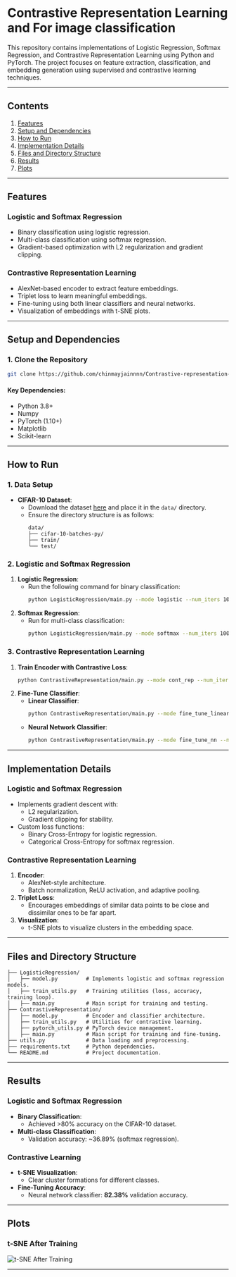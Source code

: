 # **Contrastive Representation Learning and For image classification**

This repository contains implementations of Logistic Regression, Softmax Regression, and Contrastive Representation Learning using Python and PyTorch. The project focuses on feature extraction, classification, and embedding generation using supervised and contrastive learning techniques. 

---

## **Contents**
1. [Features](#features)
2. [Setup and Dependencies](#setup-and-dependencies)
3. [How to Run](#how-to-run)
4. [Implementation Details](#implementation-details)
5. [Files and Directory Structure](#files-and-directory-structure)
6. [Results](#results)
7. [Plots](#plots)

---

## **Features**

### **Logistic and Softmax Regression**
- Binary classification using logistic regression.
- Multi-class classification using softmax regression.
- Gradient-based optimization with L2 regularization and gradient clipping.

### **Contrastive Representation Learning**
- AlexNet-based encoder to extract feature embeddings.
- Triplet loss to learn meaningful embeddings.
- Fine-tuning using both linear classifiers and neural networks.
- Visualization of embeddings with t-SNE plots.

---

## **Setup and Dependencies**

### **1. Clone the Repository**
```bash
git clone https://github.com/chinmayjainnnn/Contrastive-representation-learning
```



#### **Key Dependencies:**
- Python 3.8+
- Numpy
- PyTorch (1.10+)
- Matplotlib
- Scikit-learn

---

## **How to Run**

### **1. Data Setup**
- **CIFAR-10 Dataset**:
  - Download the dataset [here](https://www.cs.toronto.edu/~kriz/cifar.html) and place it in the `data/` directory.
  - Ensure the directory structure is as follows:
    ```
    data/
    ├── cifar-10-batches-py/
    ├── train/
    └── test/
    ```

### **2. Logistic and Softmax Regression**
1. **Logistic Regression**:
    - Run the following command for binary classification:
      ```bash
      python LogisticRegression/main.py --mode logistic --num_iters 1000 --lr 0.01 --batch_size 256
      ```
2. **Softmax Regression**:
    - Run for multi-class classification:
      ```bash
      python LogisticRegression/main.py --mode softmax --num_iters 1000 --lr 0.01 --batch_size 256
      ```

### **3. Contrastive Representation Learning**
1. **Train Encoder with Contrastive Loss**:
    ```bash
    python ContrastiveRepresentation/main.py --mode cont_rep --num_iters 5000 --batch_size 1024 --lr 0.001
    ```
2. **Fine-Tune Classifier**:
   - **Linear Classifier**:
     ```bash
     python ContrastiveRepresentation/main.py --mode fine_tune_linear --num_iters 2000
     ```
   - **Neural Network Classifier**:
     ```bash
     python ContrastiveRepresentation/main.py --mode fine_tune_nn --num_iters 2000
     ```

---

## **Implementation Details**

### **Logistic and Softmax Regression**
- Implements gradient descent with:
  - L2 regularization.
  - Gradient clipping for stability.
- Custom loss functions:
  - Binary Cross-Entropy for logistic regression.
  - Categorical Cross-Entropy for softmax regression.

### **Contrastive Representation Learning**
1. **Encoder**:
   - AlexNet-style architecture.
   - Batch normalization, ReLU activation, and adaptive pooling.
2. **Triplet Loss**:
   - Encourages embeddings of similar data points to be close and dissimilar ones to be far apart.
3. **Visualization**:
   - t-SNE plots to visualize clusters in the embedding space.

---

## **Files and Directory Structure**
```
├── LogisticRegression/
│   ├── model.py         # Implements logistic and softmax regression models.
│   ├── train_utils.py   # Training utilities (loss, accuracy, training loop).
│   ├── main.py          # Main script for training and testing.
├── ContrastiveRepresentation/
│   ├── model.py         # Encoder and classifier architecture.
│   ├── train_utils.py   # Utilities for contrastive learning.
│   ├── pytorch_utils.py # PyTorch device management.
│   ├── main.py          # Main script for training and fine-tuning.
├── utils.py             # Data loading and preprocessing.
├── requirements.txt     # Python dependencies.
└── README.md            # Project documentation.
```

---

## **Results**

### **Logistic and Softmax Regression**
- **Binary Classification**:
  - Achieved >80% accuracy on the CIFAR-10 dataset.
- **Multi-class Classification**:
  - Validation accuracy: ~36.89% (softmax regression).

### **Contrastive Learning**
- **t-SNE Visualization**:
  - Clear cluster formations for different classes.
- **Fine-Tuning Accuracy**:
  - Neural network classifier: **82.38%** validation accuracy.

---


## **Plots**



### **t-SNE After Training**
![t-SNE After Training](plots/tsne.png)

---
